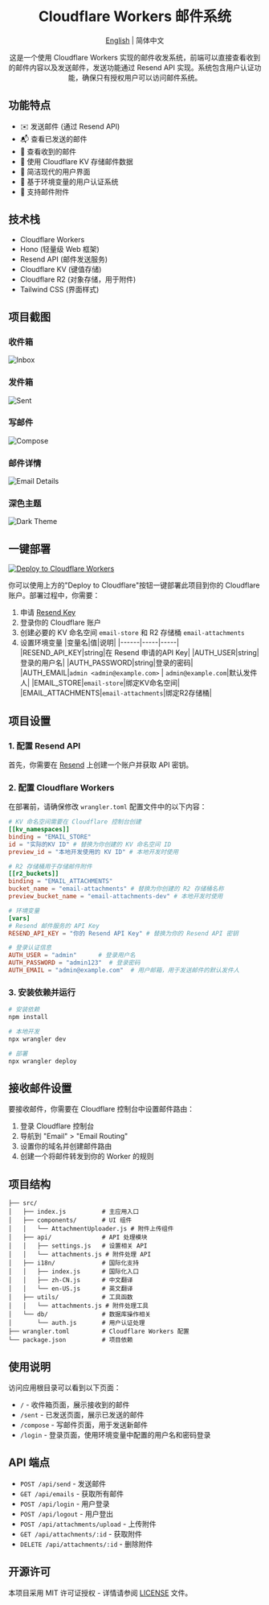 <div align="center">
  <h1>Cloudflare Workers 邮件系统</h1>
  <p> <a href="/README.md">English</a> | 简体中文</p>
  <p>这是一个使用 Cloudflare Workers 实现的邮件收发系统，前端可以直接查看收到的邮件内容以及发送邮件，发送功能通过 Resend API 实现。系统包含用户认证功能，确保只有授权用户可以访问邮件系统。</p>
</div>

## 功能特点

- ✉️ 发送邮件 (通过 Resend API)
- 📬 查看已发送的邮件
- 📨 查看收到的邮件
- 🔄 使用 Cloudflare KV 存储邮件数据
- 🎨 简洁现代的用户界面
- 🔐 基于环境变量的用户认证系统
- 📎 支持邮件附件

## 技术栈

- Cloudflare Workers
- Hono (轻量级 Web 框架)
- Resend API (邮件发送服务)
- Cloudflare KV (键值存储)
- Cloudflare R2 (对象存储，用于附件)
- Tailwind CSS (界面样式)

## 项目截图

### 收件箱
![Inbox](Inbox.png)

### 发件箱
![Sent](Sent.png)

### 写邮件
![Compose](Compose.png)

### 邮件详情
![Email Details](EmailDetails.png)

### 深色主题
![Dark Theme](DarkTheme.png)

## 一键部署

[![Deploy to Cloudflare Workers](https://deploy.workers.cloudflare.com/button)](https://deploy.workers.cloudflare.com/?url=https://github.com/YOUR_USERNAME/email-system)

你可以使用上方的"Deploy to Cloudflare"按钮一键部署此项目到你的 Cloudflare 账户。部署过程中，你需要：

1. 申请 [Resend Key](https://resend.com)
2. 登录你的 Cloudflare 账户
3. 创建必要的 KV 命名空间 `email-store` 和 R2 存储桶 `email-attachments` 
4. 设置环境变量
   |变量名|值|说明|
   |------|-----|-----|
   |RESEND_API_KEY|string|在 Resend 申请的API Key|
   |AUTH_USER|string|登录的用户名|
   |AUTH_PASSWORD|string|登录的密码|
   |AUTH_EMAIL|`admin <admin@example.com>` \| `admin@example.com`|默认发件人|
   |EMAIL_STORE|`email-store`|绑定KV命名空间|
   |EMAIL_ATTACHMENTS|`email-attachments`|绑定R2存储桶|

## 项目设置

### 1. 配置 Resend API

首先，你需要在 [Resend](https://resend.com) 上创建一个账户并获取 API 密钥。

### 2. 配置 Cloudflare Workers

在部署前，请确保修改 `wrangler.toml` 配置文件中的以下内容：

```toml
# KV 命名空间需要在 Cloudflare 控制台创建
[[kv_namespaces]]
binding = "EMAIL_STORE"
id = "实际的KV ID" # 替换为你创建的 KV 命名空间 ID
preview_id = "本地开发使用的 KV ID" # 本地开发时使用

# R2 存储桶用于存储邮件附件
[[r2_buckets]]
binding = "EMAIL_ATTACHMENTS"
bucket_name = "email-attachments" # 替换为你创建的 R2 存储桶名称
preview_bucket_name = "email-attachments-dev" # 本地开发时使用

# 环境变量
[vars]
# Resend 邮件服务的 API Key
RESEND_API_KEY = "你的 Resend API Key" # 替换为你的 Resend API 密钥

# 登录认证信息
AUTH_USER = "admin"      # 登录用户名
AUTH_PASSWORD = "admin123"  # 登录密码
AUTH_EMAIL = "admin@example.com"  # 用户邮箱，用于发送邮件的默认发件人
```

### 3. 安装依赖并运行

```bash
# 安装依赖
npm install

# 本地开发
npx wrangler dev

# 部署
npx wrangler deploy
```

## 接收邮件设置

要接收邮件，你需要在 Cloudflare 控制台中设置邮件路由：

1. 登录 Cloudflare 控制台
2. 导航到 "Email" > "Email Routing"
3. 设置你的域名并创建邮件路由
4. 创建一个将邮件转发到你的 Worker 的规则

## 项目结构

```
├── src/
│   ├── index.js          # 主应用入口
│   ├── components/       # UI 组件
│   │   └── AttachmentUploader.js # 附件上传组件
│   ├── api/              # API 处理模块
│   │   ├── settings.js   # 设置相关 API
│   │   └── attachments.js # 附件处理 API
│   ├── i18n/             # 国际化支持
│   │   ├── index.js      # 国际化入口
│   │   ├── zh-CN.js      # 中文翻译
│   │   └── en-US.js      # 英文翻译
│   ├── utils/            # 工具函数
│   │   └── attachments.js # 附件处理工具
│   └── db/               # 数据库操作相关
│       └── auth.js       # 用户认证处理
├── wrangler.toml         # Cloudflare Workers 配置
└── package.json          # 项目依赖
```

## 使用说明

访问应用根目录可以看到以下页面：

- `/` - 收件箱页面，展示接收到的邮件
- `/sent` - 已发送页面，展示已发送的邮件
- `/compose` - 写邮件页面，用于发送新邮件
- `/login` - 登录页面，使用环境变量中配置的用户名和密码登录

## API 端点

- `POST /api/send` - 发送邮件
- `GET /api/emails` - 获取所有邮件
- `POST /api/login` - 用户登录
- `POST /api/logout` - 用户登出
- `POST /api/attachments/upload` - 上传附件
- `GET /api/attachments/:id` - 获取附件
- `DELETE /api/attachments/:id` - 删除附件

## 开源许可

本项目采用 MIT 许可证授权 - 详情请参阅 [LICENSE](LICENSE) 文件。
